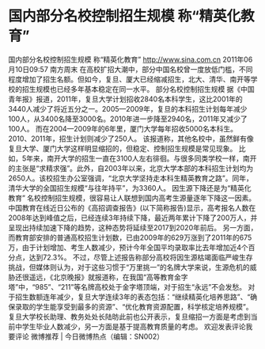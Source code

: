 # 国内部分名校控制招生规模 称“精英化教育”

国内部分名校控制招生规模 称“精英化教育”
http://www.sina.com.cn  2011年06月10日09:57  南方周末
在高校扩招大潮中，部分中国名校曾一度放低门槛，不同程度增加了招生名额。但如今，复旦、厦大已经缩减招生，北大、清华、南开等学校的招生规模也已经多年基本稳定在同一水平。
部分名校控制招生规模
据《中国青年报》报道，2011年，复旦大学计划招收2840名本科学生，这比2001年的3440人减少了将近五分之一。2005—2009年，复旦的本科招生计划每年减少100人，从3400名降至3000名。2010年进一步降至2940名，2011年又减少了100人。
而在2004—2009年的6年里，厦门大学每年招收5000名本科生。2010、2011年，招生计划则减少了250人。
该报道称，其他名校中，虽然鲜有像复旦大学、厦门大学这样明显缩招的，但稳定、控制招生规模是常见现象。
比如，5年来，南开大学的招生一直在3100人左右徘徊。与很多同类学校一样，南开的主张是“求精求强”。此外，自2003年以来，北京大学本部的本科招生计划均为2650人。该校招生办公室强调，“北京大学坚持走本科生精英教育之路”。同年，清华大学的全国招生规模“与往年持平”，为3360人。
因生源下降还是为“精英化教育”
名校控制招生规模，很容易让人联想到国内高考生源量逐年下降这一因素。
中国教育在线近日公布的《高招调查报告》(以下简称报告)显示，高考报名人数在2008年达到峰值之后，已经连续3年持续下降，最近两年累计下降了200万人，并呈现出持续加速下降的趋势，这种态势将延续至2017到2020年前后。
另一方面，而教育部安排的普通高校招生计划数，已由2009年的629万涨到了2011年的675万，由于计划增加、考生人数减少，预计今年全国平均录取率比去年增加近4个百分点，达到72.3%。
不过，尽管上述报告称部分高校将因生源枯竭面临严峻生存挑战，但媒体则认为，对于这些习惯于“万里挑一”的名牌大学来说，生源危机的威胁还很遥远，《北京晚报》就报道称，在我国“高等教育金字塔”中，“985”、“211”等名牌高校处于金字塔顶端，对于招生“永远”不会发愁。
对于招生数额连年减少，复旦大学连续3年的表态包括：“继续精英化培养思路”、“确保录取的学生能享受到最多的资源”、“优化教育资源配置，科学核定培养规模”。
复旦大学校长助理、教务处处长陆昉此前也公开表示，复旦缩招一方面是考虑到当前中学生毕业人数减少，另一方面是基于提高教育质量的考虑。
欢迎发表评论我要评论
微博推荐 | 今日微博热点（编辑：SN002）


